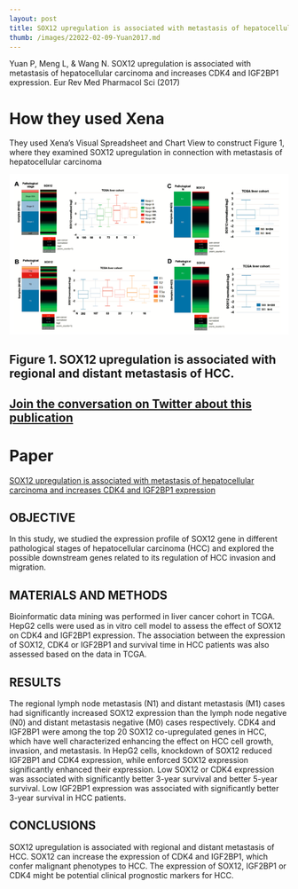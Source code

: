 ```yaml
---
layout: post
title: SOX12 upregulation is associated with metastasis of hepatocellular carcinoma
thumb: /images/22022-02-09-Yuan2017.md
---
```


Yuan P, Meng L, & Wang N. SOX12 upregulation is associated with metastasis of hepatocellular carcinoma and increases CDK4 and IGF2BP1 expression. Eur Rev Med Pharmacol Sci (2017)

# How they used Xena
They used Xena’s Visual Spreadsheet and Chart View to construct Figure 1, where they examined SOX12 upregulation in connection with metastasis of hepatocellular carcinoma

![Figure 1 from the paper](/images/2022-02-09-Yuan2017.png)
## Figure 1. SOX12 upregulation is associated with regional and distant metastasis of HCC.

## [Join the conversation on Twitter about this publication](https://twitter.com/UCSCXena/status/1491560009364238339)

# Paper
[SOX12 upregulation is associated with metastasis of hepatocellular carcinoma and increases CDK4 and IGF2BP1 expression](https://www.europeanreview.org/article/13341)

## OBJECTIVE
In this study, we studied the expression profile of SOX12 gene in different pathological stages of hepatocellular carcinoma (HCC) and explored the possible downstream genes related to its regulation of HCC invasion and migration.
## MATERIALS AND METHODS
Bioinformatic data mining was performed in liver cancer cohort in TCGA. HepG2 cells were used as in vitro cell model to assess the effect of SOX12 on CDK4 and IGF2BP1 expression. The association between the expression of SOX12, CDK4 or IGF2BP1 and survival time in HCC patients was also assessed based on the data in TCGA.
## RESULTS
The regional lymph node metastasis (N1) and distant metastasis (M1) cases had significantly increased SOX12 expression than the lymph node negative (N0) and distant metastasis negative (M0) cases respectively. CDK4 and IGF2BP1 were among the top 20 SOX12 co-upregulated genes in HCC, which have well characterized enhancing the effect on HCC cell growth, invasion, and metastasis. In HepG2 cells, knockdown of SOX12 reduced IGF2BP1 and CDK4 expression, while enforced SOX12 expression significantly enhanced their expression. Low SOX12 or CDK4 expression was associated with significantly better 3-year survival and better 5-year survival. Low IGF2BP1 expression was associated with significantly better 3-year survival in HCC patients.
## CONCLUSIONS
SOX12 upregulation is associated with regional and distant metastasis of HCC. SOX12 can increase the expression of CDK4 and IGF2BP1, which confer malignant phenotypes to HCC. The expression of SOX12, IGF2BP1 or CDK4 might be potential clinical prognostic markers for HCC.
